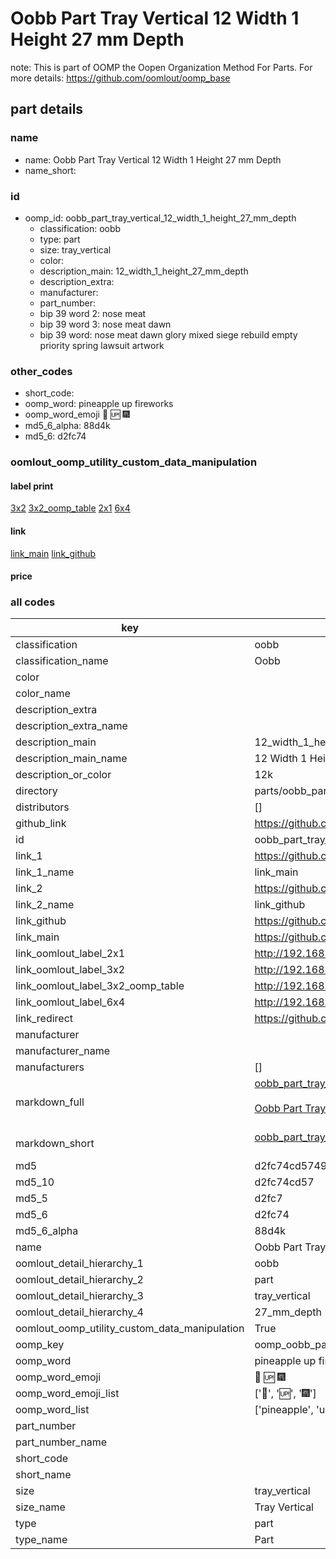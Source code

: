# Oobb Part Tray Vertical 12 Width 1 Height 27 mm Depth  

note: This is part of OOMP the Oopen Organization Method For Parts. For more details: https://github.com/oomlout/oomp_base

##  part details
  







### name
* name: Oobb Part Tray Vertical 12 Width 1 Height 27 mm Depth
* name_short: 
### id
* oomp_id: oobb_part_tray_vertical_12_width_1_height_27_mm_depth
  * classification: oobb
  * type: part
  * size: tray_vertical
  * color: 
  * description_main: 12_width_1_height_27_mm_depth
  * description_extra: 
  * manufacturer: 
  * part_number: 
  * bip 39 word 2: nose meat
  * bip 39 word 3: nose meat dawn
  * bip 39 word: nose meat dawn glory mixed siege rebuild empty priority spring lawsuit artwork

### other_codes
* short_code: 
* oomp_word: pineapple up fireworks
* oomp_word_emoji :pineapple: :up: :fireworks:
* md5_6_alpha: 88d4k
* md5_6: d2fc74






### oomlout_oomp_utility_custom_data_manipulation
#### label print
[3x2](http://192.168.1.245:1112/?label=oomp%2088d4k)
[3x2_oomp_table](http://192.168.1.108:1112/?label=oomp%2088d4k)
[2x1](http://192.168.1.242:1112/?label=oomp%2088d4k)
[6x4](http://192.168.1.55:1112/?label=oomp%2088d4k)    

#### link

[link_main](https://github.com/oomlout/oomlout_oomp_version_1_messy/tree/main/parts/oobb_part_tray_vertical_12_width_1_height_27_mm_depth) [link_github](https://github.com/oomlout/oomlout_oomp_version_1_messy/tree/main/parts/oobb_part_tray_vertical_12_width_1_height_27_mm_depth)                             

#### price







### all codes 
| key | value |  
| --- | --- |  
| classification | oobb |  
| classification_name | Oobb |  
| color |  |  
| color_name |  |  
| description_extra |  |  
| description_extra_name |  |  
| description_main | 12_width_1_height_27_mm_depth |  
| description_main_name | 12 Width 1 Height 27 mm Depth |  
| description_or_color | 12k |  
| directory | parts/oobb_part_tray_vertical_12_width_1_height_27_mm_depth |  
| distributors | [] |  
| github_link | https://github.com/oomlout/oomlout_oomp_part_src/tree/main/parts/oobb_part_tray_vertical_12_width_1_height_27_mm_depth |  
| id | oobb_part_tray_vertical_12_width_1_height_27_mm_depth |  
| link_1 | https://github.com/oomlout/oomlout_oomp_version_1_messy/tree/main/parts/oobb_part_tray_vertical_12_width_1_height_27_mm_depth |  
| link_1_name | link_main |  
| link_2 | https://github.com/oomlout/oomlout_oomp_version_1_messy/tree/main/parts/oobb_part_tray_vertical_12_width_1_height_27_mm_depth |  
| link_2_name | link_github |  
| link_github | https://github.com/oomlout/oomlout_oomp_version_1_messy/tree/main/parts/oobb_part_tray_vertical_12_width_1_height_27_mm_depth |  
| link_main | https://github.com/oomlout/oomlout_oomp_version_1_messy/tree/main/parts/oobb_part_tray_vertical_12_width_1_height_27_mm_depth |  
| link_oomlout_label_2x1 | http://192.168.1.242:1112/?label=oomp%2088d4k |  
| link_oomlout_label_3x2 | http://192.168.1.245:1112/?label=oomp%2088d4k |  
| link_oomlout_label_3x2_oomp_table | http://192.168.1.108:1112/?label=oomp%2088d4k |  
| link_oomlout_label_6x4 | http://192.168.1.55:1112/?label=oomp%2088d4k |  
| link_redirect | https://github.com/oomlout/oomlout_oomp_version_1_messy/tree/main/parts/oobb_part_tray_vertical_12_width_1_height_27_mm_depth |  
| manufacturer |  |  
| manufacturer_name |  |  
| manufacturers | [] |  
| markdown_full | [oobb_part_tray_vertical_12_width_1_height_27_mm_depth](none)<br>[](none)<br>[Oobb Part Tray Vertical 12 Width 1 Height 27 Mm Depth](none)<br><br> |  
| markdown_short | [oobb_part_tray_vertical_12_width_1_height_27_mm_depth](none)<br><br> |  
| md5 | d2fc74cd5749366b204716386fe284b3 |  
| md5_10 | d2fc74cd57 |  
| md5_5 | d2fc7 |  
| md5_6 | d2fc74 |  
| md5_6_alpha | 88d4k |  
| name | Oobb Part Tray Vertical 12 Width 1 Height 27 mm Depth |  
| oomlout_detail_hierarchy_1 | oobb |  
| oomlout_detail_hierarchy_2 | part |  
| oomlout_detail_hierarchy_3 | tray_vertical |  
| oomlout_detail_hierarchy_4 | 27_mm_depth |  
| oomlout_oomp_utility_custom_data_manipulation | True |  
| oomp_key | oomp_oobb_part_tray_vertical_12_width_1_height_27_mm_depth |  
| oomp_word | pineapple up fireworks |  
| oomp_word_emoji | :pineapple: :up: :fireworks: |  
| oomp_word_emoji_list | [':pineapple:', ':up:', ':fireworks:'] |  
| oomp_word_list | ['pineapple', 'up', 'fireworks'] |  
| part_number |  |  
| part_number_name |  |  
| short_code |  |  
| short_name |  |  
| size | tray_vertical |  
| size_name | Tray Vertical |  
| type | part |  
| type_name | Part |  
